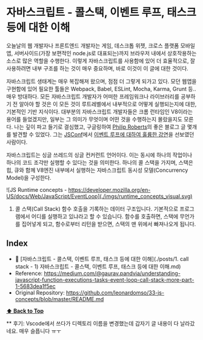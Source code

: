 # 자바스크립트 - 콜스택, 이벤트 루프, 태스크 등에 대한 이해

오늘날의 웹 개발자나 프론트엔드 개발자는 게임, 데스크톱 위젯, 크로스 플랫폼 모바일앱, 서버사이드(가장 보편적인 node.js로 대표되는)까지 브라우저 내에서 상호작용하는 소스로 많은 역할을 수행한다. 
이렇게 자바스크립트를 사용함에 있어 더 효율적으로, 잘 사용하려면 내부 구조를 하는 것이 매우 중요하며, 바로 이것이 이 글에 대한 것이다.

자바스크립트 생태계는 매우 복잡해져 왔으며, 점점 더 그렇게 되가고 있다. 모던 웹앱을 구현함에 있어 필요한 툴들은 Webpack, Babel, ESLint, Mocha, Karma, Grunt 등.. 매우 방대하다.
모든 자바스크립트 개발자가 어떠한 프레임워크나 라이브러리를 공부하기 전 알아야 할 것은 이 모든 것이 루트레벨에서 내부적으로 어떻게 실행되는지에 대한, 기본적인 기반 지식이다.
대부분의 자바스크립트 개발자들은 크롬 런타임인 V8이라는 용어를 들었겠지만, 일부는 그 의미가 무엇이며 어떤 것을 수행하는지 몰랐을지도 모른다.
나는 깊이 파고 들기로 결심했고, 구글링하여 [Philip Roberts](https://twitter.com/philip_roberts)의 좋은 블로그 글 몇개를 발견할 수 있었다. 그는 [JSConf](https://www.youtube.com/user/jsconfeu)에서 [이벤트 루프에 대하여 훌륭한 강연](https://www.youtube.com/watch?v=8aGhZQkoFbQ)을 선보였던 사람이다.

자바스크립트는 싱글 쓰레드의 싱글 컨커런트 언어이다. 이는 동시에 하나의 작업이나 하나의 코드 조각만 실행할 수 있다는 것을 의미한다. 하나의 콜 스택을 가지며, 스택은 힙, 큐와 함께 V8엔진 내부에서 실행하는 자바스크립트 동시성 모델(Concurrency Model)을 구성한다.

![JS Runtime concepts - https://developer.mozilla.org/en-US/docs/Web/JavaScript/EventLoop](./imgs/runtime_concepts_visual.svg)

1. 콜 스택(Call Stack)
함수 호출을 기록하는 데이터 구조입니다. 기본적으로 프로그램에서 어디를 실행하고 있냐라고 할 수 있습니다. 함수를 호출하면, 스택에 무언가를 집어넣게 되고, 함수로부터 리턴을 받으면, 스택의 맨 위에서 빠져나오게 됩니다.


## Index

 * 📜 [자바스크립트 - 콜스택, 이벤트 루프, 태스크 등에 대한 이해](./posts/1. call stack - 1) 자바스크립트 - 콜스택, 이벤트 루프, 태스크 등에 대한 이해.md)
 * Reference: https://medium.com/@gaurav.pandvia/understanding-javascript-function-executions-tasks-event-loop-call-stack-more-part-1-5683dea1f5ec
 * Original Repository: https://github.com/leonardomso/33-js-concepts/blob/master/README.md

 **[⬆ Back to Top](https://github.com/biyott/33-js-concepts#1-call-stack)**
 
 ** 후기: Vscode에서 쓰다가 디렉토리 이름을 변경했는데 갑자기 글 내용이 다 날라갔네요. 매우 슬픕니다 ㅠㅜ
